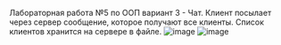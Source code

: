 Лабораторная работа №5 по ООП вариант 3 - Чат. Клиент посылает через сервер сообщение, которое получают все клиенты. Список клиентов хранится на сервере в файле.
![image](https://github.com/Tylpele/OOP_lab5/assets/117898725/566786b5-f363-43f7-9166-57443b173445) 
![image](https://github.com/Tylpele/OOP_lab5/assets/117898725/e6a9a270-3b42-4efc-8c3a-0363db1081a7)

